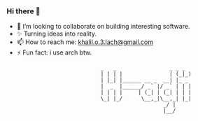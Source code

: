 
### Hi there 👋

<!--
**H-ADJI/H-ADJI** is a ✨ _special_ ✨ repository because its `README.md` (this file) appears on your GitHub profile. -->


- 👯 I’m looking to collaborate on building interesting software.
- ✨ Turning ideas into reality. 
- 📫 How to reach me: khalil.o.3.lach@gmail.com
- ⚡ Fun fact: i use arch btw.


<!-- language: lang-none -->

                                  _   _                 _ _ _ 
                                  | | | |               | (_|_)
                                  | |_| |______ __ _  __| |_ _ 
                                  |  _  |______/ _` |/ _` | | |
                                  | | | |     | (_| | (_| | | |
                                  \_| |_/      \__,_|\__,_| |_|
                                                      _/ |  
                                                      |__/   
